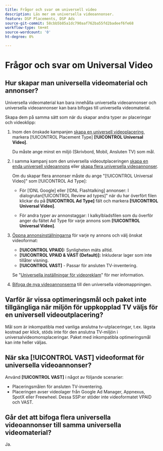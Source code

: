 ```yaml
---
title: Frågor och svar om universell video
description: Läs mer om universella videoannonser.
feature: DSP Placements, DSP Ads
source-git-commit: 58cbb5b85a1dc790aaf762ba55fd2badeef6fe68
workflow-type: tm+mt
source-wordcount: '0'
ht-degree: 0%

---
```


# Frågor och svar om Universal Video

## Hur skapar man universella videomaterial och annonser?

Universella videomaterial kan bara innehålla universella videoannonser och universella videoannonser kan bara bifogas till universella videomaterial.

Skapa dem på samma sätt som när du skapar andra typer av placeringar och videoklipp:

1. Inom den önskade kampanjen [skapa en universell videoplacering](/help/dsp/campaign-management/placements/placement-create.md), markera [!UICONTROL Placement Type] **[!UICONTROL Universal Video]**.

   Du måste ange minst en miljö (Skrivbord, Mobil, Ansluten TV) som mål.

1. I samma kampanj som den universella videoutplaceringen [skapa en enda universell videoannons](/help/dsp/campaign-management/ads/ad-create.md) eller [skapa flera universella videoannonser](/help/dsp/campaign-management/ads/ad-create-multiple.md).

   Om du skapar flera annonser måste du ange &quot;[!UICONTROL Universal Video]&quot; som [!UICONTROL Ad Type]:

   * För [!DNL Google] eller [!DNL Flashtalking] annonser: I dialogrutan[!UICONTROL Review ad types]&quot; när du har överfört filen klickar du på **[!UICONTROL Ad Type]** fält och markera **[!UICONTROL Universal Video]**.

   * För andra typer av annonstaggar: I kalkylbladsfilen som du överför anger du fältet Ad Type för varje annons som **[!UICONTROL Universal Video]**.

1. [Öppna annonsinställningarna](/help/dsp/campaign-management/ads/ad-edit.md) för varje ny annons och välj önskat videoformat:

   * **[!UICONTROL VPAID]:** Synligheten mäts alltid.
   * **[!UICONTROL VPAID & VAST (Default)]:** Inkluderar lager som inte tillåter visning.
   * **[!UICONTROL VAST]** - Passar för ansluten TV-inventering.

   Se &quot;[Universella inställningar för videoreklam](/help/dsp/campaign-management/ads/ad-settings-universal-video.md)&quot; för mer information.

1. [Bifoga de nya videoannonserna](/help/dsp/campaign-management/ads/ad-attach-to-placement.md) till den universella videomappningen.

## Varför är vissa optimeringsmål och paket inte tillgängliga när miljön för uppkopplad TV väljs för en universell videoutplacering?

Mål som är inkompatibla med vanliga anslutna tv-utplaceringar, t.ex. lägsta kostnad per klick, stöds inte för den anslutna TV-miljön i universalvideomonsplaceringar. Paket med inkompatibla optimeringsmål kan inte heller väljas.

## När ska **[!UICONTROL VAST]** videoformat för universella videoannonser?

Använd **[!UICONTROL VAST]** i något av följande scenarier:

* Placeringsmålen för ansluten TV-inventering.
* Placeringen avser videolager från Google Ad Manager, Appnexus, SpotX eller Freewheel. Dessa SSP:er stöder inte videoformatet VPAID och VAST.

## Går det att bifoga flera universella videoannonser till samma universella videomaterial?

Ja.
